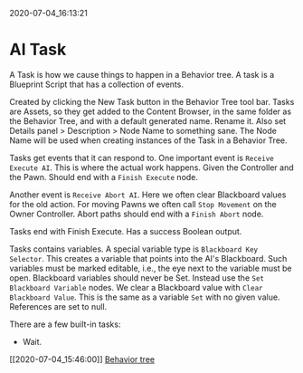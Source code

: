 2020-07-04_16:13:21

# AI Task

A Task is how we cause things to happen in a Behavior tree.
A task is a Blueprint Script that has a collection of events.

Created by clicking the New Task button in the Behavior Tree tool bar.
Tasks are Assets, so they get added to the Content Browser, in the same folder as the Behavior Tree, and with a default generated name. Rename it.
Also set Details panel > Description > Node Name to something sane.
The Node Name will be used when creating instances of the Task in a Behavior Tree.

Tasks get events that it can respond to.
One important event is `Receive Execute AI`.
This is where the actual work happens.
Given the Controller and the Pawn.
Should end with a `Finish Execute` node.

Another event is `Receive Abort AI`.
Here we often clear Blackboard values for the old action.
For moving Pawns we often call `Stop Movement` on the Owner Controller.
Abort paths should end with a `Finish Abort` node.

Tasks end with Finish Execute.
Has a success Boolean output.

Tasks contains variables.
A special variable type is `Blackboard Key Selector`.
This creates a variable that points into the AI's Blackboard.
Such variables must be marked editable, i.e., the eye next to the variable must be open.
Blackboard variables should never be Set.
Instead use the `Set Blackboard Variable` nodes.
We clear a Blackboard value with `Clear Blackboard Value`.
This is the same as a variable `Set` with no given value.
References are set to null.

There are a few built-in tasks:

- Wait.

[[2020-07-04_15:46:00]] [Behavior tree](./Behavior%20tree.md)  
